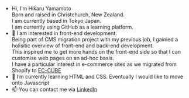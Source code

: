 - Hi, I’m Hikaru Yamamoto
  <br>Born and raised in Christchurch, New Zealand.
  <br>I am currently based in Tokyo,Japan. 
  <br>I am currently using GitHub as a learning platform.
- 👀 I am interested in front-end development.
  <br>Being part of CMS migration project with my previous job, I gainied a holisitic overview of front-end and back-end development.
  <br>This inspired me to get more hands on the front-end side so that I can customise web pages on an ad-hoc basis.
  <br>I have a particular interest in e-commerce sites as we migrated from Shopify to <a href="https://github.com/EC-CUBE">EC-CUBE</a>
- 🌱 I’m currently learning HTML and CSS. Eventually I would like to move onto Javascript
- 📫 You can contact me via <a href="https://www.linkedin.com/in/hikaru-lim/">LinkedIn</a>

<!---
hikhikihikaru/hikhikihikaru is a ✨ special ✨ repository because its `README.md` (this file) appears on your GitHub profile.
You can click the Preview link to take a look at your changes.
--->
